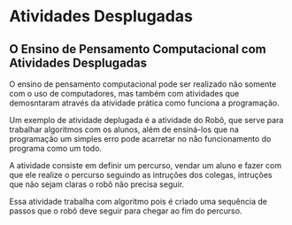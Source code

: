 <!DOCTYPE html>
<html>
<head>
    <meta charset='utf-8'>
    <meta http-equiv='X-UA-Compatible' content='IE=edge'>
    <title>Page Title</title>
    <meta name='viewport' content='width=device-width, initial-scale=1'>
    <link rel='stylesheet' type='text/css' media='screen' href='style.css'>
    <script src='main.js'></script>
</head>
<body>
    <h1>Atividades Desplugadas</h1>
    <h2>O Ensino de Pensamento Computacional com Atividades Desplugadas</h2>
    <p>O ensino de pensamento computacional pode ser realizado não somente com o uso de computadores, 
        mas também com atividades que demosntaram através da atividade prática como funciona a programação.
    </p>
    <p>Um exemplo de atividade deplugada é a atividade do Robô, que serve para trabalhar algoritmos 
        com os alunos, além de ensiná-los que na programação um simples erro pode acarretar no não 
        funcionamento do programa como um todo. </p>
    <p>A atividade consiste em definir um percurso, vendar um aluno e fazer com que ele realize o 
        percurso seguindo as intruções dos colegas, intruções que não sejam claras o robô não precisa seguir.</p>
    <p>Essa atividade trabalha com algoritmo pois é criado uma sequência de passos que o robô deve seguir 
        para chegar ao fim do percurso.</p>

</body>
</html></html>
